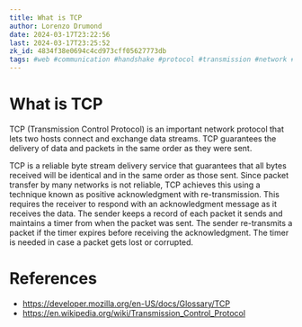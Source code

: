 ```yaml
---
title: What is TCP
author: Lorenzo Drumond
date: 2024-03-17T23:22:56
last: 2024-03-17T23:25:52
zk_id: 4834f38e0694c4cd973cff05627773db
tags: #web #communication #handshake #protocol #transmission #network #tcp #reliable #internet #control
---
```



# What is TCP
TCP (Transmission Control Protocol) is an important network protocol that lets two hosts connect and exchange data streams. TCP guarantees the delivery of data and packets in the same order as they were sent.

TCP is a reliable byte stream delivery service that guarantees that all bytes received will be identical and in the same order as those sent. Since packet transfer by many networks is not reliable, TCP achieves this using a technique known as positive acknowledgment with re-transmission. This requires the receiver to respond with an acknowledgment message as it receives the data. The sender keeps a record of each packet it sends and maintains a timer from when the packet was sent. The sender re-transmits a packet if the timer expires before receiving the acknowledgment. The timer is needed in case a packet gets lost or corrupted.

# References
- https://developer.mozilla.org/en-US/docs/Glossary/TCP
- https://en.wikipedia.org/wiki/Transmission_Control_Protocol
